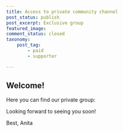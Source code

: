 ```yaml
---
title: Access to private community channel
post_status: publish
post_excerpt: Exclusive group
featured_image:
comment_status: closed
taxonomy:
    post_tag:
        - paid
		- supporter

---
```


## Welcome!

Here you can find our private group: 

Looking forward to seeing you soon!

Best, 
Anita
